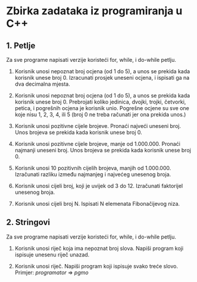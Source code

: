 # Zbirka zadataka iz programiranja u C++

## 1. Petlje

Za sve programe napisati verzije koristeći for, while, i do-while petlju.

1. Korisnik unosi nepoznat broj ocjena (od 1 do 5), a unos se prekida kada korisnik unese broj 0. Izracunati prosjek uneseni ocjena, i ispisati ga na dva decimalna mjesta.

2. Korisnik unosi nepoznat broj ocjena (od 1 do 5), a unos se prekida kada korisnik unese broj 0. Prebrojati koliko jedinica, dvojki, trojki, četvorki, petica, i pogrešnih ocjena je korisnik unio. Pogrešne ocjene su sve one koje nisu 1, 2, 3, 4, ili 5 (broj 0 ne treba računati jer ona prekida unos.)

3. Korisnik unosi pozitivne cijele brojeve. Pronaći najveći uneseni broj. Unos brojeva se prekida kada korisnik unese broj 0.

4. Korisnik unosi pozitivne cijele brojeve, manje od 1.000.000. Pronaći najmanji uneseni broj. Unos brojeva se prekida kada korisnik unese broj 0.

5. Korisnik unosi 10 pozitivnih cijelih brojeva, manjih od 1.000.000. Izračunati razliku između najmanjeg i najvećeg unesenog broja.

6. Korisnik unosi cijeli broj, koji je uvijek od 3 do 12. Izračunati faktorijel unesenog broja.

7. Korisnik unosi cijeli broj N. Ispisati N elemenata Fibonačijevog niza.

## 2. Stringovi

Za sve programe napisati verzije koristeći for, while, i do-while petlju.

1. Korisnik unosi riječ koja ima nepoznat broj slova. Napiši program koji ispisuje unesenu riječ unazad.

2. Korisnik unosi riječ. Napiši program koji ispisuje svako treće slovo. Primjer: _programator_ => _pgmo_
